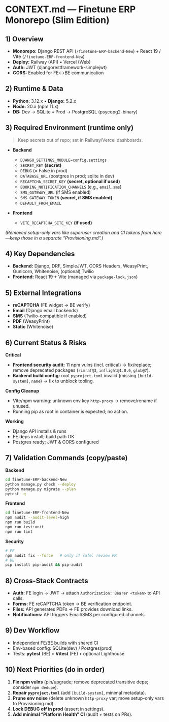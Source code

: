 # CONTEXT.md — Finetune ERP Monorepo (Slim Edition)

## 1) Overview

* **Monorepo:** Django REST API (`/finetune-ERP-backend-New`) + React 19 / Vite (`/finetune-ERP-frontend-New`)
* **Deploy:** Railway (API) • Vercel (Web)
* **Auth:** JWT (djangorestframework-simplejwt)
* **CORS:** Enabled for FE↔BE communication

## 2) Runtime & Data

* **Python:** 3.12.x • **Django:** 5.2.x
* **Node:** 20.x (npm 11.x)
* **DB:** Dev → SQLite • Prod → PostgreSQL (psycopg2-binary)

## 3) Required Environment (runtime only)

> Keep secrets out of repo; set in Railway/Vercel dashboards.

* **Backend**

  * `DJANGO_SETTINGS_MODULE=config.settings`
  * `SECRET_KEY` **(secret)**
  * `DEBUG` (= False in prod)
  * `DATABASE_URL` (postgres in prod; sqlite in dev)
  * `RECAPTCHA_SECRET_KEY` **(secret, optional if used)**
  * `BOOKING_NOTIFICATION_CHANNELS` (e.g., `email,sms`)
  * `SMS_GATEWAY_URL` (if SMS enabled)
  * `SMS_GATEWAY_TOKEN` **(secret, if SMS enabled)**
  * `DEFAULT_FROM_EMAIL`
* **Frontend**

  * `VITE_RECAPTCHA_SITE_KEY` **(if used)**

*(Removed setup-only vars like superuser creation and CI tokens from here—keep those in a separate “Provisioning.md”.)*

## 4) Key Dependencies

* **Backend:** Django, DRF, SimpleJWT, CORS Headers, WeasyPrint, Gunicorn, Whitenoise, (optional) Twilio
* **Frontend:** React 19 + Vite (managed via `package-lock.json`)

## 5) External Integrations

* **reCAPTCHA** (FE widget → BE verify)
* **Email** (Django email backends)
* **SMS** (Twilio-compatible if enabled)
* **PDF** (WeasyPrint)
* **Static** (Whitenoise)

## 6) Current Status & Risks

**Critical**

* **Frontend security audit:** 11 npm vulns (incl. critical) → fix/replace; remove deprecated packages (`rimraf@3`, `inflight@1.0.6`, `glob@7`).
* **Backend build config:** root `pyproject.toml` invalid (missing `[build-system]`, `name`) → fix to unblock tooling.

**Config Cleanup**

* Vite/npm warning: unknown env key `http-proxy` → remove/rename if unused.
* Running pip as root in container is expected; no action.

**Working**

* Django API installs & runs
* FE deps install; build path OK
* Postgres ready; JWT & CORS configured

## 7) Validation Commands (copy/paste)

**Backend**

```bash
cd finetune-ERP-backend-New
python manage.py check --deploy
python manage.py migrate --plan
pytest -q
```

**Frontend**

```bash
cd finetune-ERP-frontend-New
npm audit --audit-level=high
npm run build
npm run test:unit
npm run lint
```

**Security**

```bash
# FE
npm audit fix --force   # only if safe; review PR
# BE
pip install pip-audit && pip-audit
```

## 8) Cross-Stack Contracts

* **Auth:** FE login → JWT → attach `Authorization: Bearer <token>` to API calls.
* **Forms:** FE reCAPTCHA token → BE verification endpoint.
* **Files:** API generates PDFs → FE provides download links.
* **Notifications:** API triggers Email/SMS per configured channels.

## 9) Dev Workflow

* Independent FE/BE builds with shared CI
* Env-based config: SQLite(dev) / Postgres(prod)
* Tests: **pytest** (BE) • **Vitest** (FE) • optional Lighthouse

## 10) Next Priorities (do in order)

1. **Fix npm vulns** (pin/upgrade; remove deprecated transitive deps; consider `npm dedupe`).
2. **Repair `pyproject.toml`** (add `[build-system]`, minimal metadata).
3. **Prune env noise** (delete unknown `http-proxy` var; move setup-only vars to Provisioning.md).
4. **Lock DEBUG off in prod** (assert in settings).
5. **Add minimal “Platform Health” CI** (audit + tests on PRs).
